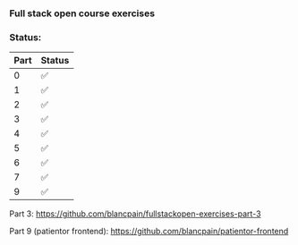 ### Full stack open course exercises

### Status:

| Part | Status |
| ---- | ------ |
| 0    | ✅     |
| 1    | ✅     |
| 2    | ✅     |
| 3    | ✅     |
| 4    | ✅     |
| 5    | ✅     |
| 6    | ✅     |
| 7    | ✅     |
| 9    | ✅     |

Part 3: https://github.com/blancpain/fullstackopen-exercises-part-3 

Part 9 (patientor frontend): https://github.com/blancpain/patientor-frontend
